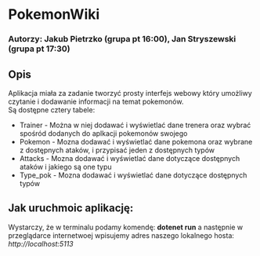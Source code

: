 # PokemonWiki

### Autorzy: Jakub Pietrzko (grupa pt 16:00), Jan Stryszewski (grupa pt 17:30)

## Opis
Aplikacja miała za zadanie tworzyć prosty interfejs webowy który umożliwy czytanie i dodawanie informacji na temat pokemonów.  
Są dostępne cztery tabele:  
- Trainer - Można w niej dodawać i wyświetlać dane trenera oraz wybrać spośród dodanych do aplkacji pokemonów swojego
- Pokemon - Mozna dodawać i wyświetlać dane pokemona oraz wybrane z dostępnych ataków, i przypisać jeden z dostępnych typów
- Attacks -  Mozna dodawać i wyświetlać dane dotyczące dostępnych ataków i jakiego są one typu
- Type_pok - Mozna dodawać i wyświetlać dane dotyczące dostępnych typów


## Jak uruchmoic aplikację:
Wystarczy, że w terminalu podamy komendę: __dotenet run__ a następnie w przeglądarce internetwoej wpisujemy adres naszego lokalnego hosta: _http://localhost:5113_

